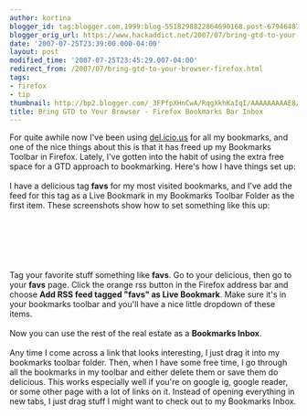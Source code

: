 ```yaml
---
author: kortina
blogger_id: tag:blogger.com,1999:blog-5518298822864690168.post-6794648729215765262
blogger_orig_url: https://www.hackaddict.net/2007/07/bring-gtd-to-your-browser-firefox.html
date: '2007-07-25T23:39:00.000-04:00'
layout: post
modified_time: '2007-07-25T23:45:29.007-04:00'
redirect_from: /2007/07/bring-gtd-to-your-browser-firefox.html
tags:
- firefox
- tip
thumbnail: http://bp2.blogger.com/_3FPfpXHnCwA/RqgXkhKaIqI/AAAAAAAAAE8/mlYVzeP1Btc/s72-c/Picture+1.png
title: Bring GTD to Your Browser - Firefox Bookmarks Bar Inbox
---
```


For quite awhile now I've been using <a href="http://del.icio.us/" title="del.icio.us">del.icio.us</a> for all my bookmarks, and one of the nice things about this is that it has freed up my Bookmarks Toolbar in Firefox.  Lately, I've gotten into the habit of using the extra free space for a GTD approach to bookmarking.  Here's how I have things set up:<br/><br/>I have a delicious tag <b>favs</b> for my most visited bookmarks, and I've add the feed for this tag as a Live Bookmark in my Bookmarks Toolbar Folder as the first item.  These screenshots show how to set something like this up:<br/><br/><img alt="" border="0" id="BLOGGER_PHOTO_ID_5091345294887101090" src="{{ site.url }}/assets/images/2007-07-25-image-0000.png" style="display:block; margin:0px auto 10px; text-align:center; "/><br/><br/><img alt="" border="0" id="BLOGGER_PHOTO_ID_5091345475275727538" src="{{ site.url }}/assets/images/2007-07-25-image-0001.png" style="display:block; margin:0px auto 10px; text-align:center; "/><br/><br/>Tag your favorite stuff something like <b>favs</b>.  Go to your delicious, then go to your <b>favs</b> page.  Click the orange rss button in the Firefox address bar and choose <b>Add RSS feed tagged "favs" as Live Bookmark</b>.  Make sure it's in your bookmarks toolbar and you'll have a nice little dropdown of these items.<br/><br/>Now you can use the rest of the real estate as a <b>Bookmarks Inbox</b>.<br/><br/>Any time I come across a link that looks interesting, I just drag it into my bookmarks toolbar folder.  Then, when I have some free time, I go through all the bookmarks in my toolbar and either delete them or save them do delicious.  This works especially well if you're on google ig, google reader, or some other page with a lot of links on it.  Instead of opening everything in new tabs, I just drag stuff I might want to check out to my Bookmarks Inbox.<br/><br/><object height="350" width="425"> <param name="movie" value="http://www.youtube.com/v/UFLYhdXFwUs"/> <embed height="350" src="http://www.youtube.com/v/UFLYhdXFwUs" type="application/x-shockwave-flash" width="425"/> </object>